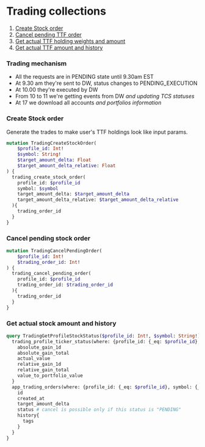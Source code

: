 # Trading collections
1. [Create Stock order](#create-stock-order)
2. [Cancel pending TTF order](#cancel-pending-ttf-order)
3. [Get actual TTF holding weights and amount](#get-actual-ttf-holding-weights-and-amount)
4. [Get actual TTF amount and history](#get-actual-ttf-amount-and-history)


### Trading mechanism
- All the requests are in PENDING state until 9.30am EST
- At 9.30 am they're sent to DW, status changes to PENDING_EXECUTION
- At 10.00 they're executed by DW
- From 10 to 11 we're getting events from DW _and updating TCS statuses_
- At 17 we download all accounts _and portfolios information_

### Create Stock order
Generate the trades to make user's TTF holdings look like input params.
```graphql
mutation TradingCreateStockOrder(
    $profile_id: Int!
    $symbol: String!
    $target_amount_delta: Float
    $target_amount_delta_relative: Float
) {
  trading_create_stock_order(
    profile_id: $profile_id
    symbol: $symbol
    target_amount_delta: $target_amount_delta
    target_amount_delta_relative: $target_amount_delta_relative
  ){
    trading_order_id
  }
}
```

### Cancel pending stock order
```graphql
mutation TradingCancelPendingOrder(
    $profile_id: Int!
    $trading_order_id: Int!
) {
  trading_cancel_pending_order(
    profile_id: $profile_id
    trading_order_id: $trading_order_id
  ){
    trading_order_id
  }
}
```

### Get actual stock amount and history
```graphql
query TradingGetProfileStockStatus($profile_id: Int!, $symbol: String!) {
  trading_profile_ticker_status(where: {profile_id: {_eq: $profile_id}, symbol: {_eq: $symbol}}) {
    absolute_gain_1d
    absolute_gain_total
    actual_value
    relative_gain_1d
    relative_gain_total
    value_to_portfolio_value
  }
  app_trading_orders(where: {profile_id: {_eq: $profile_id}, symbol: {_eq: $symbol}}, limit: 3, order_by: {created_at: desc}) {
    id
    created_at
    target_amount_delta
    status # cancel is possible only if this status is "PENDING"
    history{
      tags
    }
  }
}
```
